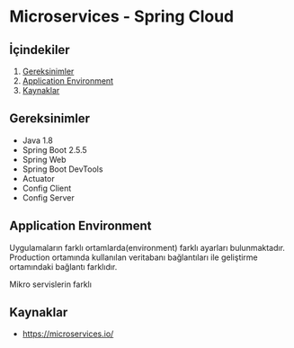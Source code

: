# Microservices - Spring Cloud 

## İçindekiler

1. [Gereksinimler](#gereksinimler)
2. [Application Environment](#application-environment)
3. [Kaynaklar](#kaynaklar)

## Gereksinimler
* Java 1.8
* Spring Boot 2.5.5
* Spring Web
* Spring Boot DevTools
* Actuator
* Config Client
* Config Server


## Application Environment
Uygulamaların farklı ortamlarda(environment) farklı ayarları bulunmaktadır. Production ortamında kullanılan veritabanı bağlantıları ile geliştirme ortamındaki bağlantı farklıdır.

Mikro servislerin farklı 


## Kaynaklar

- https://microservices.io/